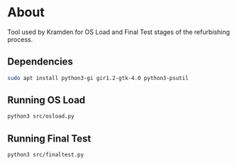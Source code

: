 # About

Tool used by Kramden for OS Load and Final Test stages of the refurbishing process.

## Dependencies

```bash
sudo apt install python3-gi gir1.2-gtk-4.0 python3-psutil
```

## Running OS Load

```bash
python3 src/osload.py
```

## Running Final Test

```bash
python3 src/finaltest.py
```
